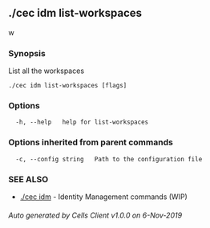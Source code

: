 ## ./cec idm list-workspaces

w

### Synopsis

List all the workspaces

```
./cec idm list-workspaces [flags]
```

### Options

```
  -h, --help   help for list-workspaces
```

### Options inherited from parent commands

```
  -c, --config string   Path to the configuration file
```

### SEE ALSO

* [./cec idm](./cec-idm)	 - Identity Management commands (WIP)

###### Auto generated by Cells Client v1.0.0 on 6-Nov-2019
